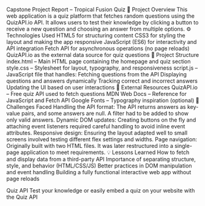 Capstone Project Report – Tropical Fusion Quiz
🧠 Project Overview
This web application is a quiz platform that fetches random questions using the QuizAPI.io API. It allows users to test their knowledge by clicking a button to receive a new question and choosing an answer from multiple options.
⚙ Technologies Used
HTML5 for structuring content
CSS3 for styling the layout and making the app responsive
JavaScript (ES6) for interactivity and API integration
Fetch API for asynchronous operations (no page reloads)
QuizAPI.io as the external data source for quiz questions
🧱 Project Structure
index.html – Main HTML page containing the homepage and quiz section
style.css – Stylesheet for layout, typography, and responsiveness
script.js – JavaScript file that handles:
Fetching questions from the API
Displaying questions and answers dynamically
Tracking correct and incorrect answers
Updating the UI based on user interactions
🧩 External Resources
QuizAPI.io – Free quiz API used to fetch questions
MDN Web Docs – Reference for JavaScript and Fetch API
Google Fonts – Typography inspiration (optional)
🚧 Challenges Faced
Handling the API format: The API returns answers as key-value pairs, and some answers are null. A filter had to be added to show only valid answers.
Dynamic DOM updates: Creating buttons on the fly and attaching event listeners required careful handling to avoid inline event attributes.
Responsive design: Ensuring the layout adapted well to small screens involved testing different flex settings and widths.
Page navigation: Originally built with two HTML files. It was later restructured into a single-page application to meet requirements.
💡 Lessons Learned
How to fetch and display data from a third-party API
Importance of separating structure, style, and behavior (HTML/CSS/JS)
Better practices in DOM manipulation and event handling
Building a fully functional interactive web app without page reloads
 
Quiz API
Test your knowledge or easily embed a quiz on your website with the Quiz API
